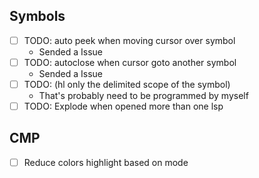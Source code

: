 ## Symbols

- [ ] TODO: auto peek when moving cursor over symbol
  - Sended a Issue
- [ ] TODO: autoclose when cursor goto another symbol
  - Sended a Issue
- [ ] TODO: (hl only the delimited scope of the symbol)
  - That's probably need to be programmed by myself
- [ ] TODO: Explode when opened more than one lsp

## CMP

- [ ] Reduce colors highlight based on mode

